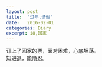 ```yaml
---
layout: post
title:  "过年,请假"
date:   2016-02-01
categories: Diary
excerpt: i8,回家
---
```

订上了回家的票，面对困难，心底坦荡。
<br>
知进退，能隐忍。
